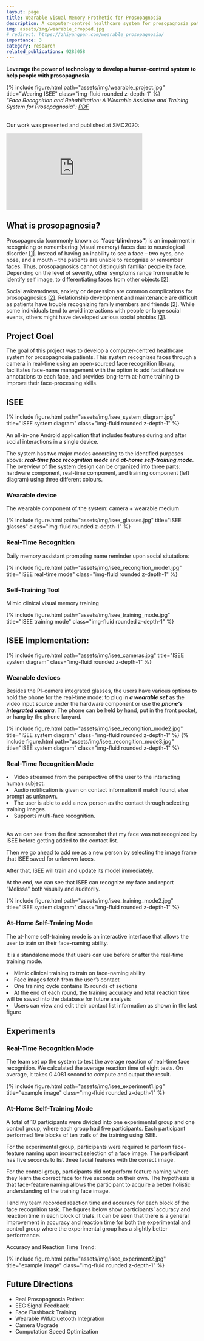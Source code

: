 ```yaml
---
layout: page
title: Wearable Visual Memory Prothetic for Prosopagnosia​
description: A computer-centred healthcare system for prosopagnosia patients utilizing machine learning and clinical training. Heads up! This will redirect to my old home page, migration to github page is in progress.
img: assets/img/wearable_cropped.jpg
# redirect: https://zhiyangpan.com/wearable_prosopagnosia/
importance: 3
category: research
related_publications: 9283058
---
```


**Leverage the power of technology to develop a human-centred system to help people with prosopagnosia.**

<div class="row">
    <div class="col-sm mt-3 mt-md-0">
        {% include figure.html path="assets/img/wearable_project.jpg" title="Wearing ISEE" class="img-fluid rounded z-depth-1" %}
    </div>
    <i>"Face Recognition and Rehabilitation: A Wearable Assistive and Training System for Prosopagnosia": <a href="assets/img/IEEE_SMC2020_prosopagnosia">PDF</a> </i>
</div>
<br>

Our work was presented and published at SMC2020:
<div class="row">
<iframe width="358" height="200" src="https://www.youtube.com/embed/bd7rJAimunw?si=HWncFO3PtL3Hd7yT" title="YouTube video player" frameborder="0" allow="accelerometer; autoplay; clipboard-write; encrypted-media; gyroscope; picture-in-picture; web-share" allowfullscreen></iframe>
</div>

## What is prosopagnosia?
Prosopagnosia (commonly known as **“face-blindness”**) is an impairment in recognizing or remembering (visual memory) faces due to neurological disorder <a href="https://www.psychologytoday.com/ca/basics/prosopagnosia">[1]</a>. Instead of having an inability to see a face – two eyes, one nose, and a mouth – the patients are unable to recognize or remember faces. Thus, prosopagnosics cannot distinguish familiar people by face. Depending on the level of severity, other symptoms range from unable to identify self image, to differentiating faces from other objects <a href="https://www.ninds.nih.gov/Disorders/All-Disorders/Prosopagnosia-Information-Page">[2]</a>.

Social awkwardness, anxiety or depression are common complications for prosopagnosics <a href="https://www.ninds.nih.gov/Disorders/All-Disorders/Prosopagnosia-Information-Page">[2]</a>. Relationship development and maintenance are difficult as patients have trouble recognizing family members and friends [2]. While some individuals tend to avoid interactions with people or large social events, others might have developed various social phobias <a href="https://www.thecut.com/2015/07/what-its-like-to-be-profoundly-face-blind.html">[3]</a>.


## Project Goal
The goal of this project was to develop a computer-centred healthcare system for prosopagnosia patients. This system recognizes faces through a camera in real-time using an open-sourced face recognition library, facilitates face-name management with the option to add facial feature annotations to each face, and provides long-term at-home training to improve their face-processing skills.


## ISEE
<div class="row">
    <div class="col-sm mt-3 mt-md-0">
        {% include figure.html path="assets/img/isee_system_diagram.jpg" title="ISEE system diagram" class="img-fluid rounded z-depth-1" %}
    </div>
    <div class="col-sm-4 mt-3 mt-md-0">
        <p>An all-in-one Android application that includes features during and after social interactions in a single device.</p>
        <p>The system has two major modes according to the identified purposes above: <i><b>real-time face recognition mode</b></i> and <i><b>at-home self-training mode</b></i>. The overview of the system design can be organized into three parts: hardware component, real-time component, and training component (left diagram) using three different colours.</p>
    </div>
</div>

### Wearable device
<div class="row">
    <div class="col-sm mt-3 mt-md-0">
        <p>The wearable component of the system: camera + wearable medium</p>
    </div>
    <div class="col-sm-4 mt-3 mt-md-0">
        {% include figure.html path="assets/img/isee_glasses.jpg" title="ISEE glasses" class="img-fluid rounded z-depth-1" %}
    </div>
</div>

### Real-Time Recognition
<div class="row">
    <div class="col-sm mt-3 mt-md-0">
        <p>Daily memory assistant prompting name reminder upon social situtations</p>
    </div>
    <div class="col-sm-4 mt-3 mt-md-0">
        {% include figure.html path="assets/img/isee_recongition_mode1.jpg" title="ISEE real-time mode" class="img-fluid rounded z-depth-1" %}
    </div>
</div>

### Self-Training Tool
<div class="row">
    <div class="col-sm mt-3 mt-md-0">
        <p>Mimic clinical visual memory training</p>
    </div>
    <div class="col-sm-4 mt-3 mt-md-0">
        {% include figure.html path="assets/img/isee_training_mode.jpg" title="ISEE training mode" class="img-fluid rounded z-depth-1" %}
    </div>
</div>

## ISEE Implementation:
<div class="row">
    <div class="col-sm-4 mt-3 mt-md-0">
        {% include figure.html path="assets/img/isee_cameras.jpg" title="ISEE system diagram" class="img-fluid rounded z-depth-1" %}
    </div>
    <div class="col-sm mt-3 mt-md-0">
        <h3>Wearable devices</h3>
        <p>Besides the PI-camera integrated glasses, the users have various options to hold the phone for the real-time mode: to plug in <i><b>a wearable set</b></i> as the video input source under the hardware component or use the <i><b>phone’s integrated camera</b></i>. The phone can be held by hand, put in the front pocket, or hang by the phone lanyard.</p>
    </div>
</div>
<div class="row">
    <div class="col-sm-4 mt-3 mt-md-0">
        {% include figure.html path="assets/img/isee_recongition_mode2.jpg" title="ISEE system diagram" class="img-fluid rounded z-depth-1" %}
        {% include figure.html path="assets/img/isee_recongition_mode3.jpg" title="ISEE system diagram" class="img-fluid rounded z-depth-1" %}
    </div>
    <div class="col-sm mt-3 mt-md-0">
        <h3>Real-Time Recognition Mode</h3>
        <li>Video streamed from the perspective of the user to the interacting human subject.</li>
        <li>Audio notification is given on contact information if match found, else prompt as unknown.</li>
        <li>The user is able to add a new person as the contact through selecting training images.</li>
        <li>Supports multi-face recognition.</li>
        <br>
        <p>As we can see from the first screenshot that my face was not recognized by ISEE before getting added to the contact list.</p>
        <p>Then we go ahead to add me as a new person by selecting the image frame that ISEE saved for unknown faces.</p>
        <p>After that, ISEE will train and update its model immediately.</p>
        <p>At the end, we can see that ISEE can recognize my face and report “Melissa” both visually and auditorily.</p>
    </div>
</div>
<div class="row">
    <div class="col-sm-4 mt-3 mt-md-0">
        {% include figure.html path="assets/img/isee_training_mode2.jpg" title="ISEE system diagram" class="img-fluid rounded z-depth-1" %}
    </div>
    <div class="col-sm mt-3 mt-md-0">
        <h3>At-Home Self-Training Mode</h3>
        <p>The at-home self-training mode is an interactive interface that allows the user to train on their face-naming ability.</p>
        <p>It is a standalone mode that users can use before or after the real-time training mode.</p>
        <li>Mimic clinical training to train on face-naming ability</li>
        <li>Face images fetch from the user’s contact</li>
        <li>One training cycle contains 15 rounds of sections</li>
        <li>At the end of each round, the training accuracy and total reaction time will be saved into the database for future analysis</li>
        <li>Users can view and edit their contact list information as shown in the last figure</li>
    </div>
</div>

## Experiments
### Real-Time Recognition Mode
The team set up the system to test the average reaction of real-time face recognition. We calculated the average reaction time of eight tests. On average, it takes 0.4081 second to compute and output the result.

<div class="row">
    <div class="col-sm mt-3 mt-md-0">
        {% include figure.html path="assets/img/isee_experiment1.jpg" title="example image" class="img-fluid rounded z-depth-1" %}
    </div>
</div>

### At-Home Self-Training Mode
A total of 10 participants were divided into one experimental group and one control group, where each group had five participants. Each participant performed five blocks of ten trails of the training using ISEE.

For the experimental group, participants were required to perform face-feature naming upon incorrect selection of a face image. The participant has five seconds to list three facial features with the correct image.

For the control group, participants did not perform feature naming where they learn the correct face for five seconds on their own. The hypothesis is that face-feature naming allows the participant to acquire a better holistic understanding of the training face image.

I and my team recorded reaction time and accuracy for each block of the face recognition task. The figures below show participants’ accuracy and reaction time in each block of trials. It can be seen that there is a general improvement in accuracy and reaction time for both the experimental and control group where the experimental group has a slightly better performance.

Accuracy and Reaction Time Trend: 

<div class="row">
    <div class="col-sm mt-3 mt-md-0">
        {% include figure.html path="assets/img/isee_experiment2.jpg" title="example image" class="img-fluid rounded z-depth-1" %}
    </div>
</div>

## Future Directions
* Real Prosopagnosia Patient
* EEG Signal Feedback
* Face Flashback Training
* Wearable Wifi/bluetooth Integration
* Camera Upgrade
* Computation Speed Optimization
